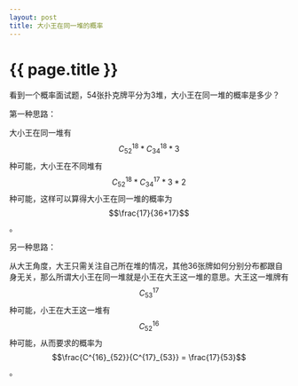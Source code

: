 ```yaml
---
layout: post
title: 大小王在同一堆的概率
---
```


{{ page.title }}
===============

看到一个概率面试题，54张扑克牌平分为3堆，大小王在同一堆的概率是多少？

第一种思路：

大小王在同一堆有$$C^{18}_{52}*C^{18}_{34}*3$$种可能，大小王在不同堆有$$C^{18}_{52}*C^{17}_{34}*3*2$$种可能，这样可以算得大小王在同一堆的概率为$$\frac{17}{36+17}$$。

另一种思路：

从大王角度，大王只需关注自己所在堆的情况，其他36张牌如何分别分布都跟自身无关，那么所谓大小王在同一堆就是小王在大王这一堆的意思。大王这一堆牌有$$C^{17}_{53}$$种可能，小王在大王这一堆有$$C^{16}_{52}$$种可能，从而要求的概率为$$\frac{C^{16}_{52}}{C^{17}_{53}} = \frac{17}{53}$$。
